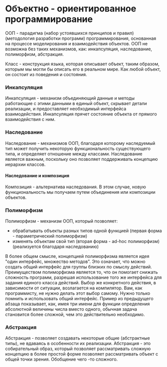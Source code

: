 # Объектно - ориентированное программирование

ООП - парадигма (набор устоявшихся принципов и правил) (методология разработки программ) программирования,
основанная на процессе моделирования и взаимодействия объектов.
ООП не возможна без таких механизмов, как: инкапсуляция, наследование, полиморфизм, абстракция.

Класс - конструкция языка, которая описывает объект, таким образом, которым мы могли бы описать его в реальном мире. Как любой объект, он состоит из поведения и состояния.

### Инкапсуляция

Инкапсуляция - механизм объединяющий данные и методы работающие с этими данными в единый объект, скрывает детали реализации, и предоставляет необходимый интерфейса взаимодействия.  Инкапсуляция прячет состояние объекта от прямого взаимодействия с ним.

### Наследование

Наследование - механизмов ООП, благодаря которому наследуемый тип может получить некоторую функциональность существующего типа, и определяет отношение между классами. Наследование является важным, поскольку оно позволяет поддерживать концепцию иерархии классов.

#### Наследование и композиция

Композиция - альтернатива наследования. В этом случае, новую функциональность мы получаем путем объединения или композиции объектов.

### Полиморфизм

Полиморфизм - механизм ООП, который позволяет:

- обрабатывать объекты разных типов одной функцией (первая форма - параметрический полиморфизм)
- изменять объектам свой тип (вторая форма - ad-hoc полиморфизм) (реализуется благодаря наследованию)

В более общем смысле, концепцией полиморфизма является идея "один интерфейс, множество методов". Это означает, что можно создать общий интерфейс для группы близких по смыслу действий. Преимуществом полиморфизма является то, что он помогает снижать сложность программ, разрешая использование того же интерфейса для задания единого класса действий. Выбор же конкретного действия, в зависимости от ситуации, возлагается на компилятор. Вам, как программисту, не нужно делать этот выбор самому. Нужно только помнить и использовать общий интерфейс. Пример из предыдущего абзаца показывает, как, имея три имени для функции определения абсолютной величины числа вместо одного, обычная задача становится более сложной, чем это действительно необходимо.

### Абстракция 

Абстракция - позволяет создавать некоторые общие (абстрактные типы), не вдаваясь в особенности их реализации.
Абстракция - это собирательный образ, который позволяет рассматривать сложную концепцию в более простой форме позволяет рассматривать объект с общей точки зрения. Обобщение чего -то сложного.
